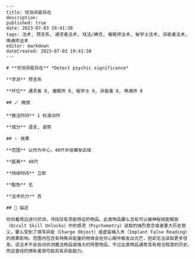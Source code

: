 
    ---
    title: 侦测异能存在
    description: 
    published: true
    date: 2023-07-03 19:41:38
    tags: 法术, 预言系, 通灵者法术, 戏法/祷念, 催眠师法术, 秘学士法术, 异能者法术, 唤魂师法术
    editor: markdown
    dateCreated: 2023-07-03 19:41:38
    ---

    # **侦测异能存在** *Detect psychic significance*

    **学派** 预言系 

    **环位** 通灵者 0, 催眠师 0, 秘学士 0, 异能者 0, 唤魂师 0

    ## 🪄 施放

    **施法时间** 1 标准动作

    **成分** 语言, 姿势

    ## ✨ 效果  

    **范围** 以你为中心，40尺半径爆发区域

    **距离** 40尺  

    **持续时间** 立即 

    **豁免** 无

    **法术抗力** 否

    ## 📖 描述

    你向着周边进行侦测，寻找存有灵能特征的物品。此类物品要么含有可以被神秘技能解放（Occult Skill Unlocks）中的感灵（Psychometry）读取的强烈意念或者重大历史意义，要么受到了填写异能（Charge Object）或虚妄植入术（Implant False Reading）的效果影响。范围内包含有特殊异能量的物体会在你心眼中散发出光芒，但却无法读取更多信息。该法术不会自动侦测魔法物品或强大的阵营物品，不过此类物品通常具有相当程度的历史，而且曾经的拥有者很可能具有异能能力。
    